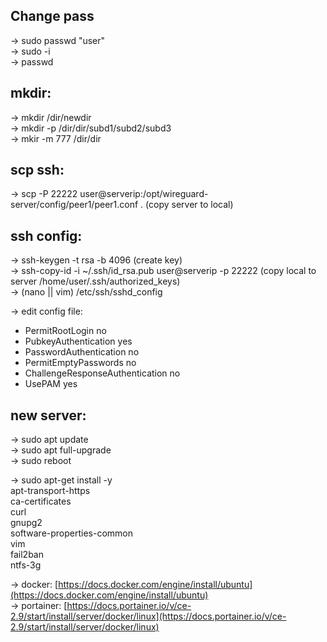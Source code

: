 Change pass
-----------
-> sudo passwd "user"  
->	sudo -i  
->	passwd  
   
mkdir:
------
->	mkdir /dir/newdir  
->	mkdir -p /dir/dir/subd1/subd2/subd3  
->	mkir -m 777 /dir/dir  

scp ssh:
--------
-> scp -P 22222 user@serverip:/opt/wireguard-server/config/peer1/peer1.conf .  (copy server to local)  

ssh config:
-----------
-> ssh-keygen -t rsa -b 4096  (create key)  
-> ssh-copy-id -i ~/.ssh/id_rsa.pub user@serverip -p 22222	(copy local to server /home/user/.ssh/authorized_keys)  
-> (nano || vim) /etc/ssh/sshd_config  

-> edit config file:
 - PermitRootLogin no
 - PubkeyAuthentication yes
 - PasswordAuthentication no
 - PermitEmptyPasswords no
 - ChallengeResponseAuthentication no
 - UsePAM yes


new server:
-----------
-> sudo apt update  
-> sudo apt full-upgrade  
-> sudo reboot  

-> sudo apt-get install -y \
     apt-transport-https \
     ca-certificates \
     curl \
     gnupg2 \
     software-properties-common \
     vim \
     fail2ban \
     ntfs-3g

-> docker: [https://docs.docker.com/engine/install/ubuntu](https://docs.docker.com/engine/install/ubuntu)  
-> portainer: [https://docs.portainer.io/v/ce-2.9/start/install/server/docker/linux](https://docs.portainer.io/v/ce-2.9/start/install/server/docker/linux)  
